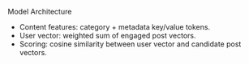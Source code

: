 Model Architecture

- Content features: category + metadata key/value tokens.
- User vector: weighted sum of engaged post vectors.
- Scoring: cosine similarity between user vector and candidate post vectors.


